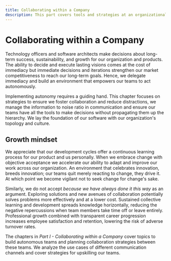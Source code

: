 ```yaml
---
title: Collaborating within a Company
description: This part covers tools and strategies at an organizational level to encourage dynamic and autonomous teams. Flexible teams will enable our organization to adapt to market changes more rapidly.
---
```


# Collaborating within a Company

<!-- Why do we need autonomy? -->

Technology officers and software architects make decisions about long-term success, sustainability, and growth for our organization and products. The ability to decide and execute lasting visions comes at the cost of immediacy but immediate decisions and iterations strengthen our market competitiveness to reach our long-term goals. Hence, we delegate immediacy and build an environment that empowers our teams to act autonomously.

<!-- How do we sustain autonomy? Tease the contents of the section -->

Implementing autonomy requires a guiding hand. This chapter focuses on strategies to ensure we foster collaboration and reduce distractions, we manage the information to noise ratio in communication and ensure our teams have all the tools to make decisions without propagating them up the hierarchy. We lay the foundation of our software with our organization's topology and culture.

## Growth mindset

<!-- TODO: (Daniel) move to devops -->

<!-- Why do we need a growth mindset? -->

We appreciate that our development cycles offer a continuous learning process for our product and us personally. When we embrace change with objective acceptance we accelerate our ability to adapt and improve our work across our organization. An environment that celebrates innovation, breeds innovation; our teams quit merely reacting to change, they drive it. At which point we become vigilant not to seek change for change's sake.

Similarly, we do not accept *because we have always done it this way* as an argument. Exploring solutions and new avenues of collaboration potentially solves problems more effectively and at a lower cost. Sustained collective learning and development spreads knowledge horizontally, reducing the negative repercussions when team members take time off or leave entirely. Professional growth combined with transparent career progression increases employee satisfaction and retention, lowering the risk of adverse turnover rates.

<!-- Give an overview of the chapters -->

The chapters in *Part I - Collaborating within a Company* cover topics to build autonomous teams and planning collaboration strategies between these teams. We analyze the use cases of different communication channels and cover strategies for upskilling our teams.
